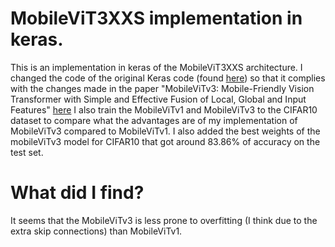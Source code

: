 # MobileViT3XXS implementation in keras.
This is an implementation in keras of the MobileViT3XXS architecture. I changed the code of the original Keras code (found [here](https://keras.io/examples/vision/mobilevit/)) so that it complies with the changes made 
in the paper "MobileViTv3: Mobile-Friendly Vision Transformer with Simple and Effective Fusion of Local, Global and Input Features" [here](https://arxiv.org/abs/2209.15159)
I also train the MobileViTv1 and MobileViTv3 to the CIFAR10 dataset to compare what the advantages are of my implementation of  MobileViTv3 compared to MobileViTv1.
I also added the best weights of the mobileViTv3 model for CIFAR10 that got around 83.86% of accuracy on the test set. 

# What did I find?
It seems that the MobileViTv3 is less prone to overfitting (I think due to the extra skip connections) than MobileViTv1. 
